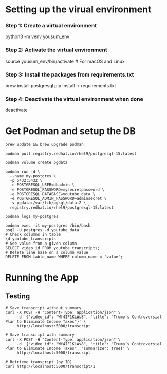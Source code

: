 # Setting up the virual environment

### Step 1: Create a virtual environment
python3 -m venv yousum_env

### Step 2: Activate the virtual environment
source yousum_env/bin/activate  # For macOS and Linux

### Step 3: Install the packages from requirements.txt
brew install postgresql
pip install -r requirements.txt

### Step 4: Deactivate the virtual environment when done
deactivate

# Get Podman and setup the DB
```
brew update && brew upgrade podman
```
```
podman pull registry.redhat.io/rhel9/postgresql-15:latest
```
```
podman volume create pgdata

podman run -d \
  --name my-postgres \
  -p 5432:5432 \
  -e POSTGRESQL_USER=dbadmin \
  -e POSTGRESQL_PASSWORD=mysecretpassword \
  -e POSTGRESQL_DATABASE=youtube_data \
  -e POSTGRESQL_ADMIN_PASSWORD=adminsecret \
  -v pgdata:/var/lib/pgsql/data:Z \
  registry.redhat.io/rhel9/postgresql-15:latest
```

```
podman logs my-postgres
```

```
podman exec -it my-postgres /bin/bash
psql -U postgres -d youtube_data
# Check columns in table
\d youtube_transcripts
# See value from a given column
SELECT video_id FROM youtube_transcripts;
# Delete line base on a column value
DELETE FROM table_name WHERE column_name = 'value';
```

# Running the App

## Testing
```
# Save transcript without summary
curl -X POST -H "Content-Type: application/json" \
     -d '{"video_id": "Wf4IF1KLWs8", "title": "Trump’s Controversial Plan to Eliminate Income Taxes"}' \
     http://localhost:5000/transcript

# Save transcript with summary
curl -X POST -H "Content-Type: application/json" \
     -d '{"video_id": "Wf4IF1KLWs8", "title": "Trump’s Controversial Plan to Eliminate Income Taxes", "summarize": true}' \
     http://localhost:5000/transcript

# Retrieve transcript (by ID)
curl http://localhost:5000/transcript/1
```